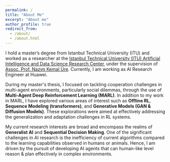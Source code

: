 ```yaml
---
permalink: /
title: "About Me"
excerpt: "About me"
author_profile: true
redirect_from: 
  - /about/
  - /about.html
---
```


I hold a master’s degree from Istanbul Technical University (ITU) and worked as a researcher at the [Istanbul Technical University (ITU) Artificial Intelligence and Data Science Research Center](https://ai.itu.edu.tr/), under the supervision of [Assoc. Prof. Nazım Kemal Üre](http://kemalure.com). Currently, I am working as AI Research Engineer at Huawei. 

During my master's thesis, I focused on tackling cooperation challenges in multi-agent environments, particularly social dilemmas, through the use of **Multi-Agent Deep Reinforcement Learning (MARL)**. In addition to my work in MARL, I have explored various areas of interest such as **Offline RL**, **Sequence Modeling (transformers)**, and **Generative Models (GAN & Diffusion Models)**. These explorations were aimed at effectively addressing the generalization and adaptation challenges in RL systems.

My current research interests are broad and encompass the realms of **Generalist AI** and **Sequential Decision Making**. One of the significant challenges in AI research is the inefficiency of current algorithms compared to the learning capabilities observed in humans or animals. Hence, I am driven by the pursuit of developing AI agents that can human-like level reason & plan effectively in complex environments.